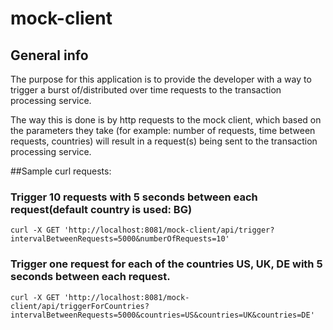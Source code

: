 # mock-client

## General info
The purpose for this application is to provide the developer with a way to trigger
a burst of/distributed over time requests to the transaction processing service.

The way this is done is by http requests to the mock client, which based on the parameters they take
(for example: number of requests, time between requests, countries) will result in a request(s) being
sent to the transaction processing service.

##Sample curl requests:

### Trigger 10 requests with 5 seconds between each request(default country is used: BG)
```
curl -X GET 'http://localhost:8081/mock-client/api/trigger?intervalBetweenRequests=5000&numberOfRequests=10'
```

### Trigger one request for each of the countries US, UK, DE with 5 seconds between each request.
```
curl -X GET 'http://localhost:8081/mock-client/api/triggerForCountries?intervalBetweenRequests=5000&countries=US&countries=UK&countries=DE'
```
